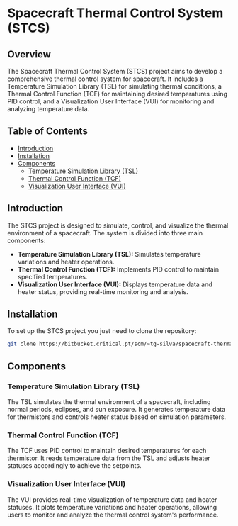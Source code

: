 # Spacecraft Thermal Control System (STCS)

## Overview

The Spacecraft Thermal Control System (STCS) project aims to develop a comprehensive thermal control system for spacecraft. It includes a Temperature Simulation Library (TSL) for simulating thermal conditions, a Thermal Control Function (TCF) for maintaining desired temperatures using PID control, and a Visualization User Interface (VUI) for monitoring and analyzing temperature data.

## Table of Contents

- [Introduction](#introduction)
- [Installation](#installation)
- [Components](#components)
  - [Temperature Simulation Library (TSL)](#temperature-simulation-library-tsl)
  - [Thermal Control Function (TCF)](#thermal-control-function-tcf)
  - [Visualization User Interface (VUI)](#visualization-user-interface-vui)

## Introduction

The STCS project is designed to simulate, control, and visualize the thermal environment of a spacecraft. The system is divided into three main components:

- **Temperature Simulation Library (TSL):** Simulates temperature variations and heater operations.
- **Thermal Control Function (TCF):** Implements PID control to maintain specified temperatures.
- **Visualization User Interface (VUI):** Displays temperature data and heater status, providing real-time monitoring and analysis.


## Installation

To set up the STCS project you just need to clone the repository:
   ```sh
   git clone https://bitbucket.critical.pt/scm/~tg-silva/spacecraft-thermal-control-system.git STCS
   ```

## Components
### Temperature Simulation Library (TSL)
The TSL simulates the thermal environment of a spacecraft, including normal periods, eclipses, and sun exposure. It generates temperature data for thermistors and controls heater status based on simulation parameters.

### Thermal Control Function (TCF)
The TCF uses PID control to maintain desired temperatures for each thermistor. It reads temperature data from the TSL and adjusts heater statuses accordingly to achieve the setpoints.

### Visualization User Interface (VUI)
The VUI provides real-time visualization of temperature data and heater statuses. It plots temperature variations and heater operations, allowing users to monitor and analyze the thermal control system's performance.
